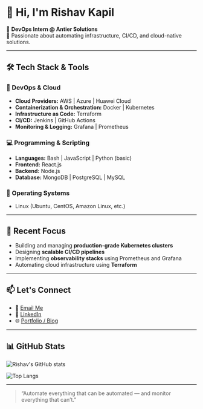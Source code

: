 # 👋 Hi, I'm Rishav Kapil

🚀 **DevOps Intern @ Antier Solutions**  
🔧 Passionate about automating infrastructure, CI/CD, and cloud-native solutions.

---

## 🛠️ Tech Stack & Tools

### 🧩 DevOps & Cloud
- **Cloud Providers:** AWS | Azure | Huawei Cloud
- **Containerization & Orchestration:** Docker | Kubernetes
- **Infrastructure as Code:** Terraform
- **CI/CD:** Jenkins | GitHub Actions
- **Monitoring & Logging:** Grafana | Prometheus

### 💻 Programming & Scripting
- **Languages:** Bash | JavaScript | Python (basic)
- **Frontend:** React.js
- **Backend:** Node.js
- **Database:** MongoDB | PostgreSQL | MySQL

### 🐧 Operating Systems
- Linux (Ubuntu, CentOS, Amazon Linux, etc.)

---

## 🔄 Recent Focus
- Building and managing **production-grade Kubernetes clusters**
- Designing **scalable CI/CD pipelines**
- Implementing **observability stacks** using Prometheus and Grafana
- Automating cloud infrastructure using **Terraform**

---

## 📫 Let's Connect

- 📧 [Email Me](mailto:rishavkapil2003@gmail.com)
- 💼 [LinkedIn](https://www.linkedin.com/in/rishav-kapil-673796233/) 
- 🌐 [Portfolio / Blog](https://rishavkapil.github.io/)

---

## 📊 GitHub Stats

![Rishav's GitHub stats](https://github-readme-stats.vercel.app/api?username=Rishavkapil&show_icons=true&theme=tokyonight)

![Top Langs](https://github-readme-stats.vercel.app/api/top-langs/?username=Rishavkapil&layout=compact&theme=tokyonight)

---

> “Automate everything that can be automated — and monitor everything that can’t.”  

